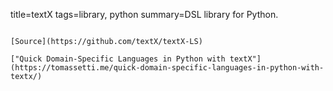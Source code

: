 title=textX
tags=library, python
summary=DSL library for Python.
~~~~~~

[Source](https://github.com/textX/textX-LS)

["Quick Domain-Specific Languages in Python with textX"](https://tomassetti.me/quick-domain-specific-languages-in-python-with-textx/)

